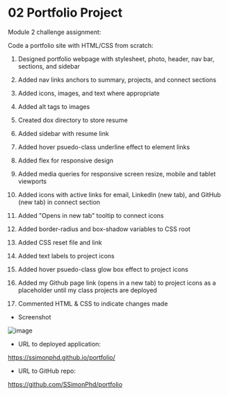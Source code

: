 # 02 Portfolio Project

Module 2 challenge assignment:

Code a portfolio site with HTML/CSS from scratch:

1. Designed portfolio webpage with stylesheet, photo, header, nav bar, sections, and sidebar

2. Added nav links anchors to summary, projects, and connect sections

3. Added icons, images, and text where appropriate

4. Added alt tags to images

5. Created dox directory to store resume

6. Added sidebar with resume link

7. Added hover psuedo-class underline effect to element links

8. Added flex for responsive design

9. Added media queries for responsive screen resize, mobile and tablet viewports

10. Added icons with active links for email, LinkedIn (new tab), and GitHub (new tab) in connect section

11. Added "Opens in new tab" tooltip to connect icons

12. Added border-radius and box-shadow variables to CSS root

13. Added CSS reset file and link

14. Added text labels to project icons

15. Added hover psuedo-class glow box effect to project icons

16. Added my Github page link (opens in a new tab) to project icons as a placeholder until my class projects are deployed

17. Commented HTML & CSS to indicate changes made

- Screenshot

![image](https://user-images.githubusercontent.com/60651145/183820871-240a2c22-1af3-4b0c-8d78-8523e13edfce.png)

- URL to deployed application:

https://ssimonphd.github.io/portfolio/

- URL to GitHub repo:

https://github.com/SSimonPhd/portfolio
